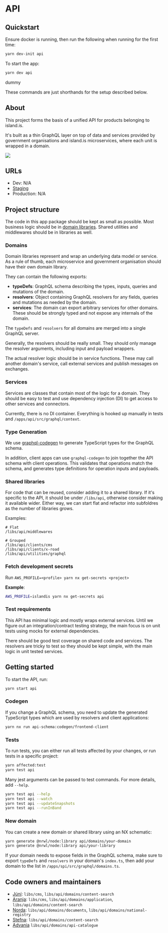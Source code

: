 # API

## Quickstart

Ensure docker is running, then run the following when running for the first time:

```bash
yarn dev-init api
```

To start the app:

```bash
yarn dev api
```

dummy

These commands are just shorthands for the setup described below.

## About

This project forms the basis of a unified API for products belonging to island.is.

It's built as a thin GraphQL layer on top of data and services provided by government organisations and island.is microservices, where each unit is wrapped in a domain.

[![](https://mermaid.ink/img/eyJjb2RlIjoiZ3JhcGggVERcblx0c3ViZ3JhcGggSXNsYW5kLmlzXG5cdFx0c3ViZ3JhcGggQVBJXG5cdFx0XHRhcHBbXCJHcmFwaFFMIHNlcnZlcjxicj48YnI-L2FwcHMvYXBpPGJyPkF1dGhlbnRpY2F0aW9uPGJyPk1ldHJpY3NcIl1cblx0XHRcdGRvbWFpbltcIlJTSyBkb21haW48YnI-PGJyPi9saWJzL2FwaS9kb21haW5zL3Jzazxicj5HcmFwaFFMIFNjaGVtYTxicj5HcmFwaFFMIFJlc29sdmVyczxicj5TZXJ2aWNlc1wiXVxuXHRcdFx0ZG9tYWluMltcIkFwcGxpY2F0aW9ucyBkb21haW48YnI-PGJyPi9saWJzL2FwaS9kb21haW5zL2FwcGxpY2F0aW9uczxicj5HcmFwaFFMIFNjaGVtYTxicj5HcmFwaFFMIFJlc29sdmVyczxicj5TZXJ2aWNlc1wiXVxuXG5cdFx0XHRhcHAtLT58Q29tYmluZXMgR3JhcGhRTHxkb21haW4gJiBkb21haW4yXG5cdFx0XHRkb21haW4yIC0tPiB8Q2FsbHMgc2VydmljZXN8ZG9tYWluXG5cdFx0ZW5kXG5cdFx0eC1yb2FkW1wiWC1Sb2FkIFNlY3VyaXR5IFNlcnZlclwiXVxuXHRcdG1pY3Jvc2VydmljZVtcIkFwcGxpY2F0aW9ucyBNaWNyb3NlcnZpY2U8YnI-PGJyPi9hcHBzL3NlcnZpY2VzL2FwcGxpY2F0aW9uc1wiXVxuXHRcdGRhdGFiYXNlW1wiUG9zdGdyZVNRTCBEYXRhYmFzZVwiXVxuXHRcdGRvbWFpbjIgLS0-IG1pY3Jvc2VydmljZSAtLT4gZGF0YWJhc2Vcblx0ZW5kXG5cdHN1YmdyYXBoIFJTS1xuXHRcdHgtcm9hZDJbXCJYLVJvYWQgU2VjdXJpdHkgU2VydmVyXCJdXG5cdFx0cnNrLXNlcnZpY2VbXCJSU0sgV2Vic2VydmljZVwiXVxuXHRlbmRcblxuXHRkb21haW4gLS0-IHgtcm9hZFxuXHR4LXJvYWQgLS0-IHgtcm9hZDJcblx0eC1yb2FkMiAtLT4gcnNrLXNlcnZpY2VcbiIsIm1lcm1haWQiOnsidGhlbWUiOiJkZWZhdWx0In0sInVwZGF0ZUVkaXRvciI6ZmFsc2V9)](https://mermaid-js.github.io/mermaid-live-editor/#/edit/eyJjb2RlIjoiZ3JhcGggVERcblx0c3ViZ3JhcGggSXNsYW5kLmlzXG5cdFx0c3ViZ3JhcGggQVBJXG5cdFx0XHRhcHBbXCJHcmFwaFFMIHNlcnZlcjxicj48YnI-L2FwcHMvYXBpPGJyPkF1dGhlbnRpY2F0aW9uPGJyPk1ldHJpY3NcIl1cblx0XHRcdGRvbWFpbltcIlJTSyBkb21haW48YnI-PGJyPi9saWJzL2FwaS9kb21haW5zL3Jzazxicj5HcmFwaFFMIFNjaGVtYTxicj5HcmFwaFFMIFJlc29sdmVyczxicj5TZXJ2aWNlc1wiXVxuXHRcdFx0ZG9tYWluMltcIkFwcGxpY2F0aW9ucyBkb21haW48YnI-PGJyPi9saWJzL2FwaS9kb21haW5zL2FwcGxpY2F0aW9uczxicj5HcmFwaFFMIFNjaGVtYTxicj5HcmFwaFFMIFJlc29sdmVyczxicj5TZXJ2aWNlc1wiXVxuXG5cdFx0XHRhcHAtLT58Q29tYmluZXMgR3JhcGhRTHxkb21haW4gJiBkb21haW4yXG5cdFx0XHRkb21haW4yIC0tPiB8Q2FsbHMgc2VydmljZXN8ZG9tYWluXG5cdFx0ZW5kXG5cdFx0eC1yb2FkW1wiWC1Sb2FkIFNlY3VyaXR5IFNlcnZlclwiXVxuXHRcdG1pY3Jvc2VydmljZVtcIkFwcGxpY2F0aW9ucyBNaWNyb3NlcnZpY2U8YnI-PGJyPi9hcHBzL3NlcnZpY2VzL2FwcGxpY2F0aW9uc1wiXVxuXHRcdGRhdGFiYXNlW1wiUG9zdGdyZVNRTCBEYXRhYmFzZVwiXVxuXHRcdGRvbWFpbjIgLS0-IG1pY3Jvc2VydmljZSAtLT4gZGF0YWJhc2Vcblx0ZW5kXG5cdHN1YmdyYXBoIFJTS1xuXHRcdHgtcm9hZDJbXCJYLVJvYWQgU2VjdXJpdHkgU2VydmVyXCJdXG5cdFx0cnNrLXNlcnZpY2VbXCJSU0sgV2Vic2VydmljZVwiXVxuXHRlbmRcblxuXHRkb21haW4gLS0-IHgtcm9hZFxuXHR4LXJvYWQgLS0-IHgtcm9hZDJcblx0eC1yb2FkMiAtLT4gcnNrLXNlcnZpY2VcbiIsIm1lcm1haWQiOnsidGhlbWUiOiJkZWZhdWx0In0sInVwZGF0ZUVkaXRvciI6ZmFsc2V9)

## URLs

- Dev: N/A
- [Staging](https://beta.staging01.devland.is/api)
- Production: N/A

## Project structure

The code in this app package should be kept as small as possible. Most business logic should be in [domain libraries](https://github.com/island-is/island.is/tree/main/libs/api/domains). Shared utilities and middlewares should be in libraries as well.

### Domains

Domain libraries represent and wrap an underlying data model or service. As a rule of thumb, each microservice and government organisation should have their own domain library.

They can contain the following exports:

- **typeDefs**: GraphQL schema describing the types, inputs, queries and mutations of the domain.
- **resolvers**: Object containing GraphQL resolvers for any fields, queries and mutations as needed by the domain.
- **services**: The domain can export arbitrary services for other domains. These should be strongly typed and not expose any internals of the domain.

The `typeDefs` and `resolvers` for all domains are merged into a single GraphQL server.

Generally, the resolvers should be really small. They should only manage the resolver arguments, including input and payload wrappers.

The actual resolver logic should be in service functions. These may call another domain's service, call external services and publish messages on exchanges.

### Services

Services are classes that contain most of the logic for a domain. They should be easy to test and use dependency injection (DI) to get access to other services and connectors.

Currently, there is no DI container. Everything is hooked up manually in tests and `/apps/api/src/graphql/context`.

### Type Generation

We use [graphql-codegen](https://graphql-code-generator.com/) to generate TypeScript types for the GraphQL schema.

In addition, client apps can use `graphql-codegen` to join together the API schema with client operations. This validates that operations match the schema, and generates type definitions for operation inputs and payloads.

### Shared libraries

For code that can be reused, consider adding it to a shared library. If it's specific to the API, it should be under `/libs/api`, otherwise consider making it available wider. Either way, we can start flat and refactor into subfoldres as the number of libraries grows.

Examples:

```text
# Flat
/libs/api/middlewares

# Grouped
/libs/api/clients/cms
/libs/api/clients/x-road
/libs/api/utilities/graphql
```

### Fetch development secrets

Run `AWS_PROFILE=<profile> yarn nx get-secrets <project>`

**Example**:

```bash
AWS_PROFILE=islandis yarn nx get-secrets api
```

### Test requirements

This API has minimal logic and mostly wraps external services. Until we figure out an integration/contract testing strategy, the main focus is on unit tests using mocks for external dependencies.

There should be good test coverage on shared code and services. The resolvers are tricky to test so they should be kept simple, with the main logic in unit tested services.

## Getting started

To start the API, run:

```bash
yarn start api
```

### Codegen

If you change a GraphQL schema, you need to update the generated TypeScript types which are used by resolvers and client applications:

```bash
yarn nx run api-schema:codegen/frontend-client
```

### Tests

To run tests, you can either run all tests affected by your changes, or run tests in a specific project:

```bash
yarn affected:test
yarn test api
```

Many jest arguments can be passed to test commands. For more details, add `--help`.

```bash
yarn test api --help
yarn test api --watch
yarn test api --updateSnapshots
yarn test api --runInBand
```

### New domain

You can create a new domain or shared library using an NX schematic:

```bash
yarn generate @nrwl/node:library api/domains/your-domain
yarn generate @nrwl/node:library api/your-library
```

If your domain needs to expose fields in the GraphQL schema, make sure to export `typeDefs` and `resolvers` in your domain's `index.ts`, then add your domain to the list in `/apps/spi/src/graphql/domains.ts`.

## Code owners and maintainers

- [Júní](https://github.com/orgs/island-is/teams/juni/members): `libs/cms`, `libs/api/domains/content-search`
- [Aranja](https://github.com/orgs/island-is/teams/aranja/members): `libs/cms`, `libs/api/domains/application`, `libs/api/domains/content-search`
- [Norda](https://github.com/orgs/island-is/teams/norda/members): `libs/api/domains/documents`, `libs/api/domains/national-registry`
- [Stefna](https://github.com/orgs/island-is/teams/stefna/members): `libs/api/domains/content-search`
- [Advania](https://github.com/orgs/island-is/teams/advania/members) `libs/api/domains/api-catalogue`
